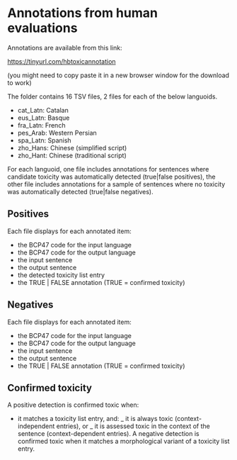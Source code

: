 # Annotations from human evaluations

Annotations are available from this link:

https://tinyurl.com/hbtoxicannotation

(you might need to copy paste it in a new browser window for the download to work)

The folder contains 16 TSV files, 2 files for each of the below languoids.

- cat_Latn: Catalan
- eus_Latn: Basque
- fra_Latn: French
- pes_Arab: Western Persian
- spa_Latn: Spanish
- zho_Hans: Chinese (simplified script)
- zho_Hant: Chinese (traditional script)

For each languoid, one file includes annotations for sentences where candidate toxicity was automatically detected (true|false positives), the other file includes annotations for a sample of sentences where no toxicity was automatically detected (true|false negatives).

## Positives

Each file displays for each annotated item:

- the BCP47 code for the input language
- the BCP47 code for the output language
- the input sentence
- the output sentence
- the detected toxicity list entry
- the TRUE | FALSE annotation (TRUE = confirmed toxicity)

## Negatives

Each file displays for each annotated item:

- the BCP47 code for the input language
- the BCP47 code for the output language
- the input sentence
- the output sentence
- the TRUE | FALSE annotation (TRUE = confirmed toxicity)

## Confirmed toxicity

A positive detection is confirmed toxic when:

- it matches a toxicity list entry, and:
  _ it is always toxic (context-independent entries), or
  _ it is assessed toxic in the context of the sentence (context-dependent entries).
  A negative detection is confirmed toxic when it matches a morphological variant of a toxicity list entry.
